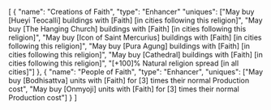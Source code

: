 [
  {
        "name": "Creations of Faith",
        "type": "Enhancer"
        "uniques": ["May buy [Hueyi Teocalli] buildings with [Faith] [in cities following this religion]",
                    "May buy [The Hanging Church] buildings with [Faith] [in cities following this religion]",
                    "May buy [Icon of Saint Mercurius] buildings with [Faith] [in cities following this religion]",
                    "May buy [Pura Agung] buildings with [Faith] [in cities following this religion]",
                    "May buy [Cathedral] buildings with [Faith] [in cities following this religion]",
                    "[+100]% Natural religion spread [in all cities]"]
    },
{
        "name": "People of Faith",
        "type": "Enhancer",
        "uniques": ["May buy [Bodhisattva] units with [Faith] for [3] times their normal Production cost",
                   "May buy [Onmyoji] units with [Faith] for [3] times their normal Production cost"]
    }
]
